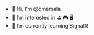 - 👋 Hi, I’m @qmarsala
- 👀 I’m interested in ⛳ 🎮 🖥️
- 🌱 I’m currently learning SignalR

<!---
qmarsala/qmarsala is a ✨ special ✨ repository because its `README.md` (this file) appears on your GitHub profile.
You can click the Preview link to take a look at your changes.
--->
